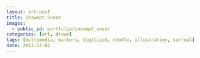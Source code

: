 ```yaml
---
layout: art-post
title: Inswept Snear
images:
  - public_id: portfolio/inswept_snear
categories: [art, drawn]
tags: [multimedia, markers, digitized, doodle, illustration, surreal]
date: 2013-12-02
---
```

